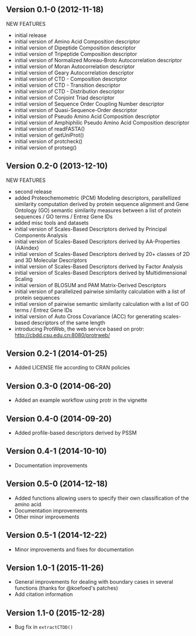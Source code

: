 Version 0.1-0 (2012-11-18)
------------------------------------------------------------------------------

  NEW FEATURES
  
  * initial release
  * initial version of Amino Acid Composition descriptor
  * initial version of Dipeptide Composition descriptor
  * initial version of Tripeptide Composition descriptor
  * initial version of Normalized Moreau-Broto Autocorrelation descriptor
  * initial version of Moran Autocorrelation descriptor
  * initial version of Geary Autocorrelation descriptor
  * initial version of CTD - Composition descriptor
  * initial version of CTD - Transition descriptor
  * initial version of CTD - Distribution descriptor
  * initial version of Conjoint Triad descriptor
  * initial version of Sequence Order Coupling Number descriptor
  * initial version of Quasi-Sequence-Order descriptor
  * initial version of Pseudo Amino Acid Composition descriptor
  * initial version of Amphiphilic Pseudo Amino Acid Composition descriptor
  * initial version of readFASTA()
  * initial version of getUniProt()
  * initial version of protcheck()
  * initial version of protseg()

Version 0.2-0 (2013-12-10)
------------------------------------------------------------------------------

  NEW FEATURES
  
  * second release
  * added Proteochemometric (PCM) Modeling descriptors, parallellized similarity computation derived by protein sequence alignment and Gene Ontology (GO) semantic similarity measures between a list of protein sequences / GO terms / Entrez Gene IDs
  * added misc tools and datasets
  * initial version of Scales-Based Descriptors derived by Principal Components Analysis
  * initial version of Scales-Based Descriptors derived by AA-Properties (AAindex)
  * initial version of Scales-Based Descriptors derived by 20+ classes of 2D and 3D Molecular Descriptors
  * initial version of Scales-Based Descriptors derived by Factor Analysis
  * initial version of Scales-Based Descriptors derived by Multidimensional Scaling
  * initial version of BLOSUM and PAM Matrix-Derived Descriptors
  * initial version of parallelized pairwise similarity calculation with a list of protein sequences
  * initial version of pairwise semantic similarity calculation with a list of GO terms / Entrez Gene IDs
  * initial version of Auto Cross Covariance (ACC) for generating scales-based descriptors of the same length
  * introducing ProtWeb, the web service based on protr: http://cbdd.csu.edu.cn:8080/protrweb/

Version 0.2-1 (2014-01-25)
------------------------------------------------------------------------------

  * Added LICENSE file according to CRAN policies

Version 0.3-0 (2014-06-20)
------------------------------------------------------------------------------

  * Added an example workflow using protr in the vignette

Version 0.4-0 (2014-09-20)
------------------------------------------------------------------------------

  * Added profile-based descriptors derived by PSSM

Version 0.4-1 (2014-10-10)
------------------------------------------------------------------------------

  * Documentation improvements

Version 0.5-0 (2014-12-18)
------------------------------------------------------------------------------

  * Added functions allowing users to specify their own classification of the amino acid
  * Documentation improvements
  * Other minor improvements

Version 0.5-1 (2014-12-22)
------------------------------------------------------------------------------

  * Minor improvements and fixes for documentation

Version 1.0-1 (2015-11-26)
------------------------------------------------------------------------------

  * General improvements for dealing with boundary cases in several functions (thanks for @koefoed's patches)
  * Add citation information

Version 1.1-0 (2015-12-28)
------------------------------------------------------------------------------

  * Bug fix in `extractCTDD()`
